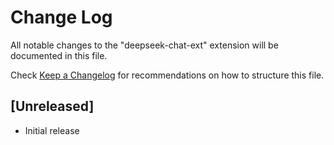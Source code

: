 # Change Log

All notable changes to the "deepseek-chat-ext" extension will be documented in this file.

Check [Keep a Changelog](http://keepachangelog.com/) for recommendations on how to structure this file.

## [Unreleased]

- Initial release